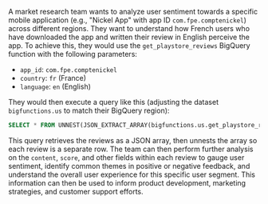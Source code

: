 A market research team wants to analyze user sentiment towards a specific mobile application (e.g., "Nickel App" with app ID `com.fpe.comptenickel`) across different regions. They want to understand how French users who have downloaded the app and written their review in English perceive the app.  To achieve this, they would use the `get_playstore_reviews` BigQuery function with the following parameters:

* `app_id`: `com.fpe.comptenickel`
* `country`: `fr` (France)
* `language`: `en` (English)


They would then execute a query like this (adjusting the dataset `bigfunctions.us` to match their BigQuery region):

```sql
SELECT * FROM UNNEST(JSON_EXTRACT_ARRAY(bigfunctions.us.get_playstore_reviews('com.fpe.comptenickel', 'fr', 'en'), '$.reviews')) AS review;
```

This query retrieves the reviews as a JSON array, then unnests the array so each review is a separate row.  The team can then perform further analysis on the `content`, `score`, and other fields within each review to gauge user sentiment, identify common themes in positive or negative feedback, and understand the overall user experience for this specific user segment. This information can then be used to inform product development, marketing strategies, and customer support efforts.
